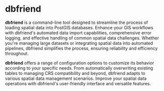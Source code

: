 # dbfriend

**dbfriend** is a command-line tool designed to streamline the process of loading spatial data into PostGIS databases. Enhance your GIS workflows with dbfriend's automated data import capabilities, comprehensive error logging, and effective handling of common spatial data challenges. Whether you're managing large datasets or integrating spatial data into automated pipelines, dbfriend simplifies the process, ensuring reliability and efficiency throughout.

**dbfriend** offers a range of configuration options to customize its behavior according to your specific needs. From automatically overwriting existing tables to managing CRS compatibility and beyond, dbfriend adapts to various spatial data management scenarios. Improve your spatial data operations with dbfriend's user-friendly interface and versatile features.
